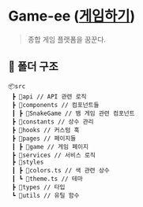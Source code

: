# Game-ee (<a href = https://game-ee.vercel.app/ >게임하기</a>)

> 종합 게임 플랫폼을 꿈꾼다.

## 📁 폴더 구조

```
📦src
 ┣ 📂api // API 관련 로직
 ┣ 📂components // 컴포넌트들
 ┃ ┣ 📂SnakeGame // 뱀 게임 관련 컴포넌트
 ┣ 📂constants // 상수 관리
 ┣ 📂hooks // 커스텀 훅
 ┣ 📂pages // 페이지들
 ┃ ┣ 📂game // 게임 페이지
 ┣ 📂services // 서비스 로직
 ┣ 📂styles
 ┃ ┣ 📜colors.ts // 색 관련 상수
 ┃ ┗ 📜theme.ts // 테마
 ┣ 📂types // 타입
 ┗ 📂utils // 유틸 함수
```
